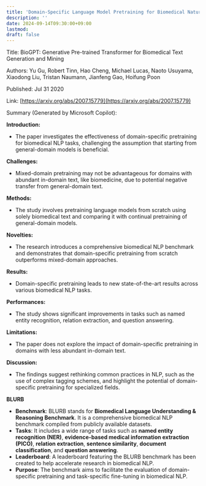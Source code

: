 ```yaml
---
title: 'Domain-Specific Language Model Pretraining for Biomedical Natural Language Processing'
description: ''
date: 2024-09-14T09:30:00+09:00
lastmod: 
draft: false
---
```


Title: BioGPT: Generative Pre-trained Transformer for Biomedical Text Generation and Mining

Authors: Yu Gu, Robert Tinn, Hao Cheng, Michael Lucas, Naoto Usuyama, Xiaodong Liu, Tristan Naumann, Jianfeng Gao, Hoifung Poon

Published: Jul 31 2020

Link: [https://arxiv.org/abs/2007.15779](https://arxiv.org/abs/2007.15779)

Summary (Generated by Microsoft Copilot):

**Introduction:**
- The paper investigates the effectiveness of domain-specific pretraining for biomedical NLP tasks, challenging the assumption that starting from general-domain models is beneficial.

**Challenges:**
- Mixed-domain pretraining may not be advantageous for domains with abundant in-domain text, like biomedicine, due to potential negative transfer from general-domain text.

**Methods:**
- The study involves pretraining language models from scratch using solely biomedical text and comparing it with continual pretraining of general-domain models.

**Novelties:**
- The research introduces a comprehensive biomedical NLP benchmark and demonstrates that domain-specific pretraining from scratch outperforms mixed-domain approaches.

**Results:**
- Domain-specific pretraining leads to new state-of-the-art results across various biomedical NLP tasks.

**Performances:**
- The study shows significant improvements in tasks such as named entity recognition, relation extraction, and question answering.

**Limitations:**
- The paper does not explore the impact of domain-specific pretraining in domains with less abundant in-domain text.

**Discussion:**
- The findings suggest rethinking common practices in NLP, such as the use of complex tagging schemes, and highlight the potential of domain-specific pretraining for specialized fields.

**BLURB**
- **Benchmark**: BLURB stands for **Biomedical Language Understanding & Reasoning Benchmark**. It is a comprehensive biomedical NLP benchmark compiled from publicly available datasets.
- **Tasks**: It includes a wide range of tasks such as **named entity recognition (NER)**, **evidence-based medical information extraction (PICO)**, **relation extraction**, **sentence similarity**, **document classification**, and **question answering**.
- **Leaderboard**: A leaderboard featuring the BLURB benchmark has been created to help accelerate research in biomedical NLP.
- **Purpose**: The benchmark aims to facilitate the evaluation of domain-specific pretraining and task-specific fine-tuning in biomedical NLP.